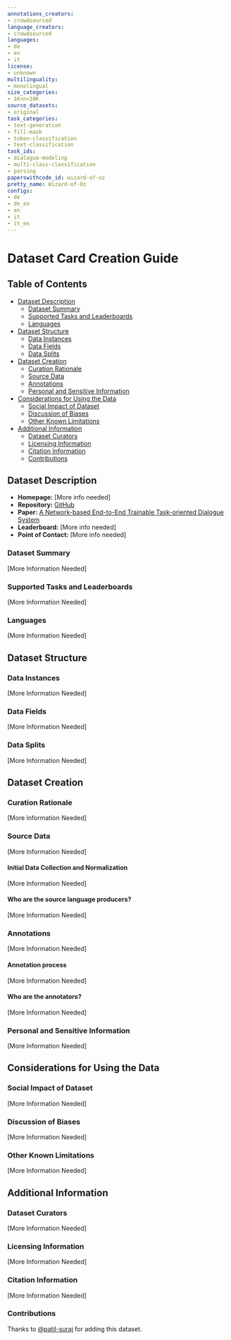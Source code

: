 ```yaml
---
annotations_creators:
- crowdsourced
language_creators:
- crowdsourced
languages:
- de
- en
- it
license:
- unknown
multilinguality:
- monolingual
size_categories:
- 1K<n<10K
source_datasets:
- original
task_categories:
- text-generation
- fill-mask
- token-classification
- text-classification
task_ids:
- dialogue-modeling
- multi-class-classification
- parsing
paperswithcode_id: wizard-of-oz
pretty_name: Wizard-of-Oz
configs:
- de
- de_en
- en
- it
- it_en
---
```


# Dataset Card Creation Guide

## Table of Contents
- [Dataset Description](#dataset-description)
  - [Dataset Summary](#dataset-summary)
  - [Supported Tasks and Leaderboards](#supported-tasks-and-leaderboards)
  - [Languages](#languages)
- [Dataset Structure](#dataset-structure)
  - [Data Instances](#data-instances)
  - [Data Fields](#data-fields)
  - [Data Splits](#data-splits)
- [Dataset Creation](#dataset-creation)
  - [Curation Rationale](#curation-rationale)
  - [Source Data](#source-data)
  - [Annotations](#annotations)
  - [Personal and Sensitive Information](#personal-and-sensitive-information)
- [Considerations for Using the Data](#considerations-for-using-the-data)
  - [Social Impact of Dataset](#social-impact-of-dataset)
  - [Discussion of Biases](#discussion-of-biases)
  - [Other Known Limitations](#other-known-limitations)
- [Additional Information](#additional-information)
  - [Dataset Curators](#dataset-curators)
  - [Licensing Information](#licensing-information)
  - [Citation Information](#citation-information)
  - [Contributions](#contributions)

## Dataset Description

- **Homepage:** [More info needed]
- **Repository:** [GitHub](https://github.com/nmrksic/neural-belief-tracker/tree/master/data/woz)
- **Paper:** [A Network-based End-to-End Trainable Task-oriented Dialogue System](https://arxiv.org/abs/1604.04562)
- **Leaderboard:** [More info needed]
- **Point of Contact:** [More info needed]

### Dataset Summary

[More Information Needed]

### Supported Tasks and Leaderboards

[More Information Needed]

### Languages

[More Information Needed]

## Dataset Structure

### Data Instances

[More Information Needed]

### Data Fields

[More Information Needed]

### Data Splits

[More Information Needed]
## Dataset Creation

### Curation Rationale

[More Information Needed]

### Source Data

[More Information Needed]

#### Initial Data Collection and Normalization

[More Information Needed]

#### Who are the source language producers?

[More Information Needed]

### Annotations

[More Information Needed]

#### Annotation process

[More Information Needed]

#### Who are the annotators?

[More Information Needed]

### Personal and Sensitive Information

[More Information Needed]

## Considerations for Using the Data

### Social Impact of Dataset

[More Information Needed]

### Discussion of Biases

[More Information Needed]

### Other Known Limitations

[More Information Needed]

## Additional Information

### Dataset Curators

[More Information Needed]

### Licensing Information

[More Information Needed]

### Citation Information

[More Information Needed]
### Contributions

Thanks to [@patil-suraj](https://github.com/patil-suraj) for adding this dataset.
